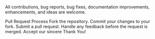 All contributions, bug reports, bug fixes, documentation improvements, enhancements, and ideas are welcome.

Pull Request Process
  Fork the repository.
  Commit your changes to your fork.
  Submit a pull request. 
  Handle any feedback before the request is merged.
  Accept our sincere Thank You!
